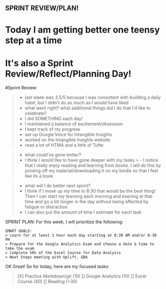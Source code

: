 ## SPRINT REVIEW/PLAN! 

# Today I am getting better one teensy step at a time

# It's also a Sprint Review/Reflect/Planning Day! 

#Sprint Review: 
> - last week was 3.5/5 because I was consistent with building a daily habit, but I didn't do as much as I would have liked 
> - what went right? what additional things did I do that I'd like to celebrate?
  > - I did SOMETHING each day! 
  > - I maintained a balance of excitement/obsession
  > - I kept track of my progress 
  > - set up Google Voice for Intangible Insights
  > - worked on the Intangible Insights website
  > - read a lot of HTMA and a little of Tufte

> - what could've gone better? 
  > - I think I would like to have gone deeper with my tasks
    > - I notice that I really enjoy reading and learning from books. I will do this by printing off my material/downloading it on my kindle so that I feel like its a book 
  
> - what will I do better next sprint?
  > - I think if I move up my time to 8:30 that would be the best thing! Then I can start my learning each morning and evening at that time and go a bit longer in the day without being affected by fatigue or distraction
  > - I can also put the amount of time I estimate for each task 


  SPRINT PLAN:
    For this week, I will prioritize the following: 

    SMART GOALS: 
    > Learn for at least 1 hour each day starting at 8:30 AM and/or 8:30 PM 
    > Prepare for the Google Analytics Exam and choose a date & time to take the exam
    > Complete 50% of the Excel Course for Data Analysis 
    > Next Steps meeting with Uplift, GBA 

OK Great! So for today, here are my focused tasks: 

> [X] Practice Markdown/git  (10)
> [] Google Analytics (10)
> [] Excel Course (40)
> [] Reading (+30)



